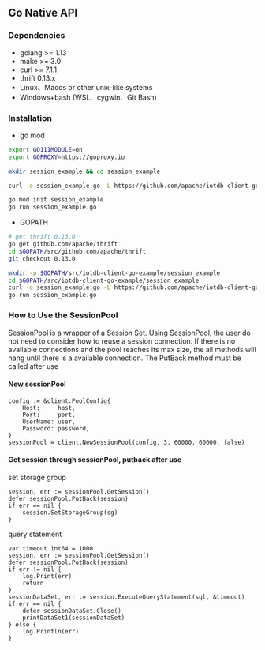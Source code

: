 <!--

    Licensed to the Apache Software Foundation (ASF) under one
    or more contributor license agreements.  See the NOTICE file
    distributed with this work for additional information
    regarding copyright ownership.  The ASF licenses this file
    to you under the Apache License, Version 2.0 (the
    "License"); you may not use this file except in compliance
    with the License.  You may obtain a copy of the License at
    
        http://www.apache.org/licenses/LICENSE-2.0
    
    Unless required by applicable law or agreed to in writing,
    software distributed under the License is distributed on an
    "AS IS" BASIS, WITHOUT WARRANTIES OR CONDITIONS OF ANY
    KIND, either express or implied.  See the License for the
    specific language governing permissions and limitations
    under the License.

-->

## Go Native API

### Dependencies

 * golang >= 1.13
 * make   >= 3.0
 * curl   >= 7.1.1
 * thrift 0.13.x
 * Linux、Macos or other unix-like systems
 * Windows+bash (WSL、cygwin、Git Bash)




### Installation

 * go mod

```sh
export GO111MODULE=on
export GOPROXY=https://goproxy.io

mkdir session_example && cd session_example

curl -o session_example.go -L https://github.com/apache/iotdb-client-go/raw/main/example/session_example.go

go mod init session_example
go run session_example.go
```

* GOPATH

```sh
# get thrift 0.13.0
go get github.com/apache/thrift
cd $GOPATH/src/github.com/apache/thrift
git checkout 0.13.0

mkdir -p $GOPATH/src/iotdb-client-go-example/session_example
cd $GOPATH/src/iotdb-client-go-example/session_example
curl -o session_example.go -L https://github.com/apache/iotdb-client-go/raw/main/example/session_example.go
go run session_example.go
```

### How to Use the SessionPool
SessionPool is a wrapper of a Session Set. Using SessionPool, the user do not need to consider how to reuse a session connection.
If there is no available connections and the pool reaches its max size, the all methods will hang until there is a available connection.
The PutBack method must be called after use

#### New sessionPool

```golang
config := &client.PoolConfig{
    Host:     host,
    Port:     port,
    UserName: user,
    Password: password,
}
sessionPool = client.NewSessionPool(config, 3, 60000, 60000, false)
```

#### Get session through sessionPool, putback after use

set storage group

```golang
session, err := sessionPool.GetSession()
defer sessionPool.PutBack(session)
if err == nil {
    session.SetStorageGroup(sg)
}
```

query statement

```golang
var timeout int64 = 1000
session, err := sessionPool.GetSession()
defer sessionPool.PutBack(session)
if err != nil {
    log.Print(err)
    return
}
sessionDataSet, err := session.ExecuteQueryStatement(sql, &timeout)
if err == nil {
    defer sessionDataSet.Close()
    printDataSet1(sessionDataSet)
} else {
    log.Println(err)
}
```